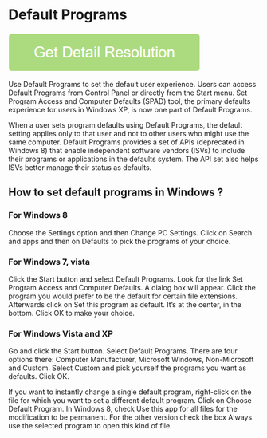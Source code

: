 # Default Programs

[![Default Programs](light-neon.png)](https://github.com/techrepublikk/default.programs)

Use Default Programs to set the default user experience. Users can access Default Programs from Control Panel or directly from the Start menu. Set Program Access and Computer Defaults (SPAD) tool, the primary defaults experience for users in Windows XP, is now one part of Default Programs.

When a user sets program defaults using Default Programs, the default setting applies only to that user and not to other users who might use the same computer. Default Programs provides a set of APIs (deprecated in Windows 8) that enable independent software vendors (ISVs) to include their programs or applications in the defaults system. The API set also helps ISVs better manage their status as defaults.

## How to set default programs in Windows ?

### For Windows 8

Choose the Settings option and then Change PC Settings. Click on Search and apps and then on Defaults to pick the programs of your choice.

### For Windows 7, vista

Click the Start button and select Default Programs. Look for the link Set Program Access and Computer Defaults. A dialog box will appear. Click the program you would prefer to be the default for certain file extensions. Afterwards click on Set this program as default. It’s at the center, in the bottom. Click OK to make your choice.

### For Windows Vista and XP

Go and click the Start button. Select Default Programs. There are four options there: Computer Manufacturer, Microsoft Windows, Non-Microsoft and Custom. Select Custom and pick yourself the programs you want as defaults. Click OK.

If you want to instantly change a single default program, right-click on the file for which you want to set a different default program. Click on Choose Default Program. In Windows 8, check Use this app for all files for the modification to be permanent. For the other version check the box Always use the selected program to open this kind of file.
